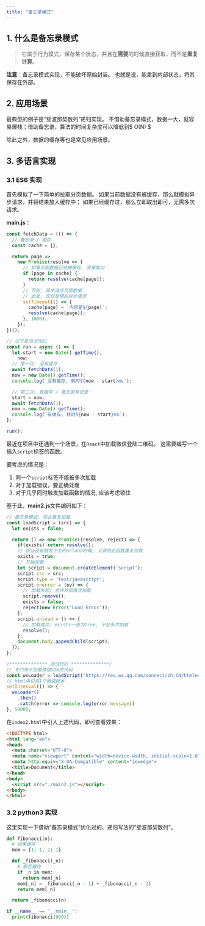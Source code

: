 ```yaml
---
title: "备忘录模式"
---
```


## 1. 什么是备忘录模式

> 它属于行为模式，保存某个状态，并且在**需要**的时候直接获取，而不是**重复计算**。

**注意**：备忘录模式实现，不能破坏原始封装。
也就是说，能拿到内部状态，将其保存在外部。

## 2. 应用场景

最典型的例子是“斐波那契数列”递归实现。
不借助备忘录模式，数据一大，就容易爆栈；借助备忘录，算法的时间复杂度可以降低到$ O(N) $

除此之外，数据的缓存等也是常见应用场景。

## 3. 多语言实现

### 3.1 ES6 实现

首先模拟了一下简单的拉取分页数据。
如果当前数据没有被缓存，那么就模拟异步请求，并将结果放入缓存中；
如果已经缓存过，那么立即取出即可，无需多次请求。

**main.js**：

```javascript
const fetchData = (() => {
  // 备忘录 / 缓存
  const cache = {};

  return page =>
    new Promise(resolve => {
      // 如果页面数据已经被缓存, 直接取出
      if (page in cache) {
        return resolve(cache[page]);
      }
      // 否则, 异步请求页面数据
      // 此处, 仅仅是模拟异步请求
      setTimeout(() => {
        cache[page] = `内容是${page}`;
        resolve(cache[page]);
      }, 1000);
    });
})();

// 以下是测试代码
const run = async () => {
  let start = new Date().getTime(),
    now;
  // 第一次: 没有缓存
  await fetchData(1);
  now = new Date().getTime();
  console.log(`没有缓存, 耗时${now - start}ms`);

  // 第二次: 有缓存 / 备忘录有记录
  start = now;
  await fetchData(1);
  now = new Date().getTime();
  console.log(`有缓存, 耗时${now - start}ms`);
};

run();
```

最近在项目中还遇到一个场景，在`React`中加载微信登陆二维码。
这需要编写一个插入`script`标签的函数。

要考虑的情况是：
  1. 同一个`script`标签不能被多次加载
  2. 对于加载错误，要正确处理
  3. 对于几乎同时触发加载函数的情况, 应该考虑锁住

基于此，**main2.js**文件编码如下：

```javascript
// 备忘录模式: 防止重复加载
const loadScript = (src) => {
  let exists = false;

  return () => new Promise((resolve, reject) => {
    if(exists) return resolve();
    // 防止没有触发下方的onload时候, 又调用此函数重复加载
    exists = true;
    // 开始加载
    let script = document.createElement('script');
    script.src = src;
    script.type = 'text/javascript';
    script.onerror = (ev) => {
      // 加载失败: 允许外部再次加载
      script.remove();
      exists = false;
      reject(new Error('Load Error'));
    };
    script.onload = () => {
      // 加载成功: exists一直为true, 不会多次加载
      resolve();
    };
    document.body.appendChild(script);
  });
};

/************** 测试代码 **************/
// 专门用于加载微信SDK的代码
const wxLoader = loadScript('https://res.wx.qq.com/connect/zh_CN/htmledition/js/wxLogin.jser');
// html中只有1个微信脚本
setInterval(() => {
  wxLoader()
    .then()
    .catch(error => console.log(error.message))
}, 5000);
```

在`index2.html`中引入上述代码，即可查看效果：

```html
<!DOCTYPE html>
<html lang="en">
<head>
  <meta charset="UTF-8">
  <meta name="viewport" content="width=device-width, initial-scale=1.0">
  <meta http-equiv="X-UA-Compatible" content="ie=edge">
  <title>Document</title>
</head>
<body>
  <script src="./main2.js"></script>
</body>
</html>
```

### 3.2 python3 实现

这里实现一下借助“备忘录模式”优化过的、递归写法的“斐波那契数列”。

```python
def fibonacci(n):
  # 结果缓存
  mem = {1: 1, 2: 1} 

  def _fibonacci(_n):
    # 是否缓存
    if _n in mem:
      return mem[_n]
    mem[_n] = _fibonacci(_n - 1) + _fibonacci(_n - 2)
    return mem[_n]

  return _fibonacci(n)

if __name__ == '__main__':
  print(fibonacci(999))
```
